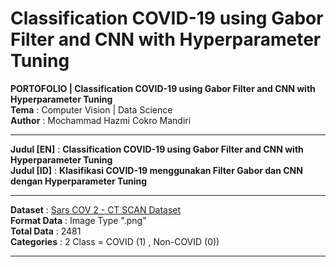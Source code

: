 # Classification COVID-19 using Gabor Filter and CNN with Hyperparameter Tuning

**PORTOFOLIO | Classification COVID-19 using Gabor Filter and CNN with Hyperparameter Tuning** \
**Tema** : Computer Vision | Data Science \
**Author** : Mochammad Hazmi Cokro Mandiri 

---

**Judul [EN]** : **Classification COVID-19 using Gabor Filter and CNN with Hyperparameter Tuning** \
**Judul [ID]** : **Klasifikasi COVID-19 menggunakan Filter Gabor dan CNN dengan Hyperparameter Tuning** 
<!-- **Publication** : **https://doi.org/10.26760/elkomika.v9i3.493**  -->

---


**Dataset** : [Sars COV 2 - CT SCAN Dataset](https://www.kaggle.com/plameneduardo/sarscov2-ctscan-dataset) \
**Format Data** : Image Type ".png" \
**Total Data** : 2481  \
**Categories** : 2 Class = COVID (1) , Non-COVID (0))

---
